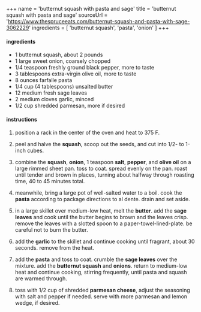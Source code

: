 +++
name = 'butternut squash with pasta and sage'
title = 'butternut squash with pasta and sage'
sourceUrl = 'https://www.thespruceeats.com/butternut-squash-and-pasta-with-sage-3062229'
ingredients = [
  'butternut squash',
  'pasta',
  'onion'
]
+++

#### ingredients

- 1 butternut squash, about 2 pounds
- 1 large sweet onion, coarsely chopped
- 1/4 teaspoon freshly ground black pepper, more to taste
- 3 tablespoons extra-virgin olive oil, more to taste
- 8 ounces farfalle pasta
- 1/4 cup (4 tablespoons) unsalted butter
- 12 medium fresh sage leaves
- 2 medium cloves garlic, minced
- 1/2 cup shredded parmesan, more if desired

#### instructions

1. position a rack in the center of the oven and heat to 375 F.

2. peel and halve the **squash**, scoop out the seeds, and cut into 1/2- to 1-inch cubes.

3. combine the **squash**, **onion**, 1 teaspoon **salt**, **pepper**, and **olive oil** on a large rimmed sheet pan. toss to coat. spread evenly on the pan. roast until tender and brown in places, turning about halfway through roasting time, 40 to 45 minutes total.

4. meanwhile, bring a large pot of well-salted water to a boil. cook the **pasta** according to package directions to al dente. drain and set aside.

5. in a large skillet over medium-low heat, melt the **butter**. add the **sage leaves** and cook until the butter begins to brown and the leaves crisp. remove the leaves with a slotted spoon to a paper-towel-lined-plate. be careful not to burn the butter.

6. add the **garlic** to the skillet and continue cooking until fragrant, about 30 seconds. remove from the heat.

7. add the **pasta** and toss to coat. crumble the **sage leaves** over the mixture. add the **butternut squash** and **onions**. return to medium-low heat and continue cooking, stirring frequently, until pasta and squash are warmed through.

8. toss with 1/2 cup of shredded **parmesan cheese**, adjust the seasoning with salt and pepper if needed. serve with more parmesan and lemon wedge, if desired.

